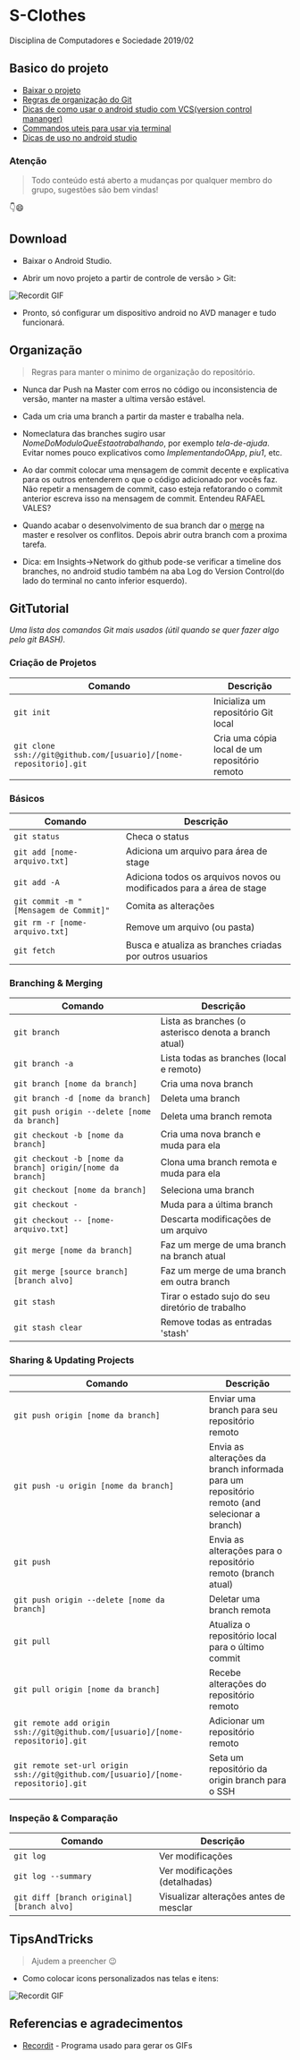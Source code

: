 # S-Clothes

Disciplina de Computadores e Sociedade 2019/02

## Basico do projeto

- [Baixar o projeto](#Download)
- [Regras de organização do Git](#Organização)
- [Dicas de como usar o android studio com VCS(version control mananger)](#GitTutorial)
- [Commandos uteis para usar via terminal](#Commands)
- [Dicas de uso no android studio](#TipsAndTricks)

### Atenção

> Todo conteúdo está aberto a mudanças por qualquer membro do grupo, sugestões são bem vindas!

:point_down::smile:

## Download

- Baixar o Android Studio.

- Abrir um novo projeto a partir de controle de versão > Git:

![Recordit GIF](http://g.recordit.co/tQWTX5i3vS.gif)

- Pronto, só configurar um dispositivo android no AVD manager e tudo funcionará.

## Organização

> Regras para manter o minimo de organização do repositório.

- Nunca dar Push na Master com erros no código ou inconsistencia de versão, manter na master a ultima versão estável.

- Cada um cria uma branch a partir da master e trabalha nela.

- Nomeclatura das branches sugiro usar *NomeDoModuloQueEstaotrabalhando*, por exemplo *tela-de-ajuda*. 
Evitar nomes pouco explicativos como *ImplementandoOApp*, *piu1*, etc.

- Ao dar commit colocar uma mensagem de commit decente e explicativa para os outros entenderem o que o código adicionado por vocês faz. Não repetir a mensagem de commit, caso esteja refatorando o commit anterior escreva isso na mensagem de commit. Entendeu RAFAEL VALES?

- Quando acabar o desenvolvimento de sua branch dar o [merge](https://git-scm.com/docs/git-merge) na master e resolver os conflitos. 
Depois abrir outra branch com a proxima tarefa.

- Dica: em Insights->Network do github pode-se verificar a timeline dos branches, no android studio também na aba 
Log do Version Control(do lado do terminal no canto inferior esquerdo).

## GitTutorial

_Uma lista dos comandos Git mais usados (útil quando se quer fazer algo pelo git BASH)._


### Criação de Projetos

| Comando | Descrição |
| ------- | --------- |
| `git init` | Inicializa um repositório Git local |
| `git clone ssh://git@github.com/[usuario]/[nome-repositorio].git` | Cria uma cópia local de um repositório remoto |

### Básicos

| Comando | Descrição |
| ------- | --------- |
| `git status` | Checa o status |
| `git add [nome-arquivo.txt]` | Adiciona um arquivo para área de stage |
| `git add -A` | Adiciona todos os arquivos novos ou modificados para a área de stage |
| `git commit -m "[Mensagem de Commit]"` | Comita as alterações |
| `git rm -r [nome-arquivo.txt]` | Remove um arquivo (ou pasta) |
| `git fetch` | Busca e atualiza as branches criadas por outros usuarios |

### Branching & Merging

| Comando | Descrição |
| ------- | --------- |
| `git branch` | Lista as branches (o asterisco denota a branch atual) |
| `git branch -a` | Lista todas as branches (local e remoto) |
| `git branch [nome da branch]` | Cria uma nova branch |
| `git branch -d [nome da branch]` | Deleta uma branch |
| `git push origin --delete [nome da branch]` | Deleta uma branch remota |
| `git checkout -b [nome da branch]` | Cria uma nova branch e muda para ela |
| `git checkout -b [nome da branch] origin/[nome da branch]` | Clona uma branch remota e muda para ela |
| `git checkout [nome da branch]` | Seleciona uma branch |
| `git checkout -` | Muda para a última branch |
| `git checkout -- [nome-arquivo.txt]` | Descarta modificações de um arquivo |
| `git merge [nome da branch]` | Faz um merge de uma branch na branch atual |
| `git merge [source branch] [branch alvo]` | Faz um merge de uma branch em outra branch |
| `git stash` | Tirar o estado sujo do seu diretório de trabalho |
| `git stash clear` | Remove todas as entradas 'stash' |

### Sharing & Updating Projects

| Comando | Descrição |
| ------- | --------- |
| `git push origin [nome da branch]` | Enviar uma branch para seu repositório remoto |
| `git push -u origin [nome da branch]` | Envia as alterações da branch informada para um repositório remoto (and selecionar a branch) |
| `git push` | Envia as alterações para o repositório remoto (branch atual) |
| `git push origin --delete [nome da branch]` | Deletar uma branch remota |
| `git pull` | Atualiza o repositório local para o último commit |
| `git pull origin [nome da branch]` | Recebe alterações do repositório remoto |
| `git remote add origin ssh://git@github.com/[usuario]/[nome-repositorio].git` | Adicionar um repositório remoto |
| `git remote set-url origin ssh://git@github.com/[usuario]/[nome-repositorio].git` | Seta um repositório da origin branch para o SSH |

### Inspeção & Comparação

| Comando | Descrição |
| ------- | --------- |
| `git log` | Ver modificações |
| `git log --summary` | Ver modificações (detalhadas) |
| `git diff [branch original] [branch alvo]` | Visualizar alterações antes de mesclar |

## TipsAndTricks

> Ajudem a preencher :wink:

- Como colocar icons personalizados nas telas e itens:

![Recordit GIF](http://g.recordit.co/w5KTbIo2dm.gif)

## Referencias e agradecimentos

* [Recordit](https://recordit.co/) - Programa usado para gerar os GIFs
